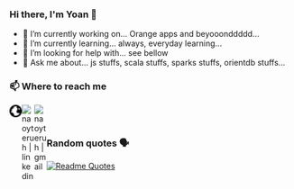 ### Hi there, I'm Yoan 👋

- 🔭 I’m currently working on... Orange apps and beyooonddddd...
- 🌱 I’m currently learning... always, everyday learning...
- 🤔 I’m looking for help with... see bellow
- 💬 Ask me about... js stuffs, scala stuffs, sparks stuffs, orientdb stuffs...

### 📫 Where to reach me

[<img align="left" alt="naoyteruh | github" width="22px" src="https://raw.githubusercontent.com/iconic/open-iconic/master/svg/globe.svg" />][github]
[<img align="left" alt="naoyteruh | linkedin" width="22px" src="https://cdn.jsdelivr.net/npm/simple-icons@v3/icons/linkedin.svg" />][linkedin]
[<img align="left" alt="naoyteruh | gmail" width="22px" src="https://cdn.jsdelivr.net/npm/simple-icons@v3/icons/google.svg" />][gmail]
  
[github]: https://github.com/naoyteruh/naoyteruh/issues
[linkedin]: https://www.linkedin.com/in/yoan-huret-55b7b6a2/
[gmail]: mailto:naoy.teruh@gmail.com

<br/>
<br/>

<!--
[<img align="left" alt="naoyteruh | me" width="22px" src="https://raw.githubusercontent.com/iconic/open-iconic/master/svg/globe.svg" />][website]
[<img align="left" alt="naoyteruh | youTube" width="22px" src="https://cdn.jsdelivr.net/npm/simple-icons@v3/icons/youtube.svg" />][youtube]
[<img align="left" alt="naoyteruh | twitter" width="22px" src="https://cdn.jsdelivr.net/npm/simple-icons@v3/icons/twitter.svg" />][twitter]
[<img align="left" alt="naoyteruh | instagram" width="22px" src="https://cdn.jsdelivr.net/npm/simple-icons@v3/icons/instagram.svg" />][instagram]
[website]: https://www.naoyteruh.me/
[twitter]: https://twitter.com/naoyteruh
[youtube]: https://www.youtube.com/channel/
[instagram]: https://www.instagram.com/
-->

<!--
- 👯 I’m looking to collaborate on... 
- 😄 Pronouns: ...
- ⚡ Fun fact: ...
-->

### Random quotes 🗣

[![Readme Quotes](https://quotes-github-readme.vercel.app/api?type=horizontal&theme=dark)](https://github.com/piyushsuthar/github-readme-quotes)
